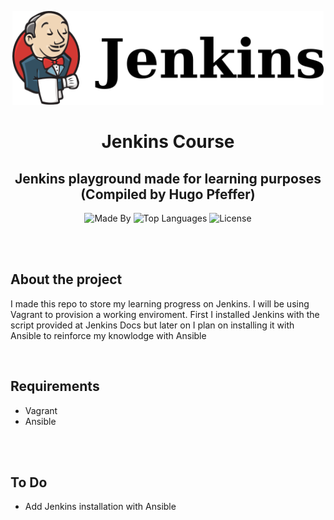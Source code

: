 <p align="center">
    <img height="150px" alt="jenkins" src="logo.svg">
</p>

<h1 align="center">
    Jenkins Course
</h1>

<h2 align="center">
    Jenkins playground made for learning purposes (Compiled by Hugo Pfeffer)
</h2>

<p align="center">
    <img alt="Made By" src="https://img.shields.io/badge/Made%20By-Hugo%20Pfeffer-red">
    <img alt="Top Languages" src="https://img.shields.io/github/languages/top/HugoPfeffer/jenkins-course">
    <img alt="License" src="https://img.shields.io/github/license/HugoPfeffer/jenkins-course">
</p>

</br>
</br>
<h2> About the project </h2>

I made this repo to store my learning progress on Jenkins. I will be using Vagrant to provision a working enviroment. First I installed Jenkins with the script provided at Jenkins Docs but later on I plan on installing it with Ansible to reinforce my knowlodge with Ansible

</br>
<h2>Requirements</h2>
<ul>
    <li>Vagrant</li>
    <li>Ansible</li>
    <!-- <li></li> -->
</ul>
</br>
</br>
<h2>To Do</h2>
<ul>
    <li>Add Jenkins installation with Ansible</li>
    <!-- <li></li> -->
</ul>
</br>







